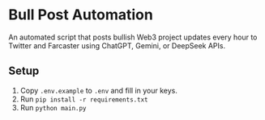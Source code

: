 # Bull Post Automation

An automated script that posts bullish Web3 project updates every hour to Twitter and Farcaster using ChatGPT, Gemini, or DeepSeek APIs.

## Setup
1. Copy `.env.example` to `.env` and fill in your keys.
2. Run `pip install -r requirements.txt`
3. Run `python main.py`
